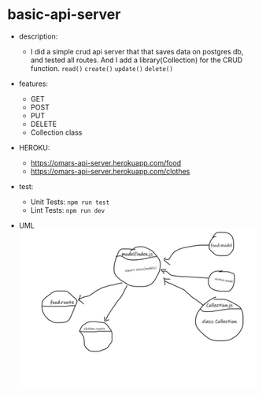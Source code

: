 # basic-api-server

- description:

    - I did a simple crud api server that that saves data on postgres db, and tested all routes. And I add a library(Collection) for the CRUD function. `read()` `create()` `update()` `delete()`
- features:

    - GET
    - POST
    - PUT
    - DELETE
    - Collection class

- HEROKU: 
    - https://omars-api-server.herokuapp.com/food
    - https://omars-api-server.herokuapp.com/clothes

- test:

    - Unit Tests: `npm run test`
    - Lint Tests: `npm run dev`

 - UML 
    ![img](ee.png)   